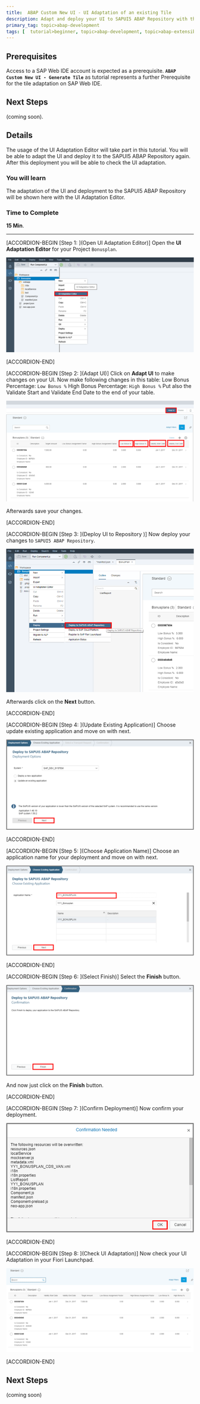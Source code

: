 ```yaml
---
title:  ABAP Custom New UI - UI Adaptation of an existing Tile
description: Adapt and deploy your UI to SAPUI5 ABAP Repository with the UI Adaptation Editor.
primary_tag: topic>abap-development
tags: [  tutorial>beginner, topic>abap-development, topic>abap-extensibility ]
---
```


## Prerequisites  
Access to a SAP Web IDE account is expected as a prerequisite. **`ABAP Custom New UI - Generate Tile`** as tutorial represents a further Prerequisite for the tile adaptation on SAP Web IDE.


## Next Steps
 (coming soon).
## Details
The usage of the UI Adaptation Editor will take part in this tutorial. You will be able to adapt the UI and deploy it to the SAPUI5 ABAP Repository again. After this deployment you will be able to check the UI adaptation.

### You will learn  
The adaptation of the UI and deployment to the SAPUI5 ABAP Repository will be shown here with the UI Adaptation Editor.

### Time to Complete
**15 Min**.

---

[ACCORDION-BEGIN [Step 1: ](Open UI Adaptation Editor)]
Open the **UI Adaptation Editor** for your Project `Bonusplan`.

![start Custom CDS View App](webide.png)

[ACCORDION-END]

[ACCORDION-BEGIN [Step 2: ](Adapt UI)]
Click on **Adapt UI** to make changes on your UI.
Now make following changes in this table:
Low Bonus Percentage: `Low Bonus %`
High Bonus Percentage: `High Bonus %`
Put also the Validate Start and Validate End Date to the end of your table.

![Select Data Source](percentage.png)

Afterwards save your changes.

[ACCORDION-END]

[ACCORDION-BEGIN [Step 3: ](Deploy UI to Repository )]
Now deploy your changes to `SAPUI5 ABAP Repository`.

![Select Data Source](repository.png)

Afterwards click on the **Next** button.

[ACCORDION-END]

[ACCORDION-BEGIN [Step 4: ](Update Existing Application)]
Choose update existing application and move on with next.

![Select Data Source](update.png)

[ACCORDION-END]

[ACCORDION-BEGIN [Step 5: ](Choose Application Name)]
Choose an application name for your deployment and move on with next.

![Select Data Source](choose.png)

[ACCORDION-END]

[ACCORDION-BEGIN [Step 6: ](Select Finish)]
Select the **Finish** button.

![Select Data Source](finish.png)

And now just click on the **Finish** button.

[ACCORDION-END]

[ACCORDION-BEGIN [Step 7: ](Confirm Deployment)]
Now confirm your deployment.


![Select Data Source](confirm.png)

[ACCORDION-END]

[ACCORDION-BEGIN [Step 8: ](Check UI Adaptation)]
Now check your UI Adaptation in your Fiori Launchpad.

![Select Data Source](check.png)

[ACCORDION-END]


## Next Steps
(coming soon)
